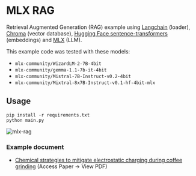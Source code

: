 # MLX RAG

Retrieval Augmented Generation (RAG) example using [Langchain](https://python.langchain.com/docs/get_started/quickstart/) (loader), [Chroma](https://docs.trychroma.com/getting-started) (vector database), [Hugging Face sentence-transformers](https://huggingface.co/sentence-transformers) (embeddings) and [MLX](https://huggingface.co/mlx-community) (LLM).

This example code was tested with these models:

- `mlx-community/WizardLM-2-7B-4bit`
- `mlx-community/gemma-1.1-7b-it-4bit`
- `mlx-community/Mistral-7B-Instruct-v0.2-4bit`
- `mlx-community/Mixtral-8x7B-Instruct-v0.1-hf-4bit-mlx`

## Usage

```
pip install -r requirements.txt
python main.py
```

![mlx-rag](https://github.com/AbeEstrada/mlx-rag/assets/7937/ed16eaab-a295-411f-8881-ff018cf4fafb)

### Example document

- [Chemical strategies to mitigate electrostatic charging during coffee grinding](https://arxiv.org/abs/2312.03103) (Access Paper -> View PDF)
